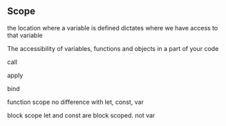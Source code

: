 ## Scope

the location where a variable is defined dictates where we have access to that variable

The accessibility of variables, functions and objects in a part of your code

call

apply

bind

function scope
no difference with let, const, var

block scope
let and const are block scoped. not var